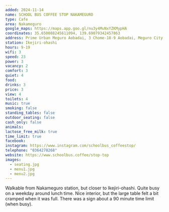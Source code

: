 ```yaml
---
added: 2024-11-14
name: SCHOOL BUS COFFEE STOP NAKAMEGURO
type: Cafe
area: Nakameguro
google_maps: https://maps.app.goo.gl/nu3y4MuNxYZKMypHA
coordinates: 35.650088245611094, 139.69079342457863
address: Prime Urban Meguro Aobadai, 3 Chome-18-9 Aobadai, Meguro City, Tokyo 153-0042
station: Ikejiri-ohashi
hours: 9-19
wifi: 3
speed: 23
power: 3
vacancy: 2
comfort: 3
quiet: 4
food: 
drinks: 3
price: 3
view: 4
toilets: 4
music: true
smoking: false
standing_tables: false
outdoor_seating: false
cash_only: false
animals: 
lactose_free_milk: true
time_limit: true
facebook: 
instagram: https://www.instagram.com/schoolbus_coffeestop/
telephone: "0364278268"
website: https://www.schoolbus.coffee/stop-top
images:
  - seating.jpg
  - menu1.jpg
  - menu2.jpg
---
```


Walkable from Nakameguro station, but closer to Ikejiri-ohashi. Quite busy on a weekday around lunch time. Nice interior, but the large table felt a bit cramped when it was full. There was a sign about a 90 minute time limit (when busy).
